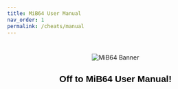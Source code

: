 ```yaml
---
title: MiB64 User Manual
nav_order: 1
permalink: /cheats/manual
---
```


<p align="center">
  <img src="/cheats/asset/images/mib64_banner.png" alt="MiB64 Banner" style="max-width:80%; margin-top:2em;" />
</p>

<h2 style="text-align:center; color:#000; font-family:sans-serif;">Off to MiB64 User Manual!</h2>

<!-- ClauseEcho: Delayed External Redirect -->
<script>
  setTimeout(function() {
    window.location.href = "https://mib64.github.io/manual/";
  }, 400); // 400ms delay to allow image to load
</script>
